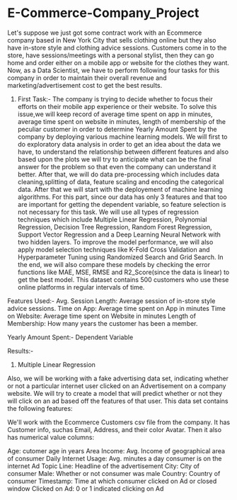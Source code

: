 # E-Commerce-Company_Project

Let's suppose we just got some contract work with an Ecommerce company based in New York City that sells clothing online but they also have in-store style and clothing advice sessions. Customers come in to the store, have sessions/meetings with a personal stylist, then they can go home and order either on a mobile app or website for the clothes they want. Now, as a Data Scientist, we have to perform following four tasks for this company in order to maintain their overall revenue and marketing/advertisement cost to get the best results.

1. First Task:- The company is trying to decide whether to focus their efforts on their mobile app experience or their website. To solve this issue,we will keep record of average time spent on app in minutes, average time spent on website in minutes, length of membership of the peculiar customer in order to determine Yearly Amount Spent by the company by deploying various machine learning models. We will first to do exploratory data analysis in order to get an idea about the data we have, to understand the relationship between different features and also based upon the plots we will try to anticipate what can be the final answer for the problem so that even the company can understand it better. After that, we will do data pre-processing which includes data cleaning,splitting of data, feature scaling and encoding the categorical data. After that we will start with the deployement of machine learning algorithms. For this part, since our data has only 3 features and that too are important for getting the dependent variable, so feature selection is not necessary for this task.
We will use all types of regression techniques which include Multiple Linear Regression, Polynomial Regression, Decision Tree Regression, Random Forest Regression, Support Vector Regression and a Deep Learning Neural Network with two hidden layers. To improve the model performance, we will also apply model selection techniques like K-Fold Cross Validation and Hyperparameter Tuning using Randomized Search and Grid Search. In the end, we will also compare these models by checking the error functions like MAE, MSE, RMSE and R2_Score(since the data is linear) to get the best model. This dataset contains 500 customers who use these online platforms in regular intervals of time. 

Features Used:-
Avg. Session Length: Average session of in-store style advice sessions.
Time on App: Average time spent on App in minutes
Time on Website: Average time spent on Website in minutes
Length of Membership: How many years the customer has been a member.

Yearly Amount Spent:- Dependent Variable

Results:-
1. Multiple Linear Regression



Also, we will be working with a fake advertising data set, indicating whether or not a particular internet user clicked on an Advertisement on a company website. We will try to create a model that will predict whether or not they will click on an ad based off the features of that user.  This data set contains the following features:  

We'll work with the Ecommerce Customers csv file from the company. It has Customer info, suchas Email, Address, and their color Avatar. Then it also has numerical value columns:

Age: cutomer age in years 
Area Income: Avg. Income of geographical area of consumer 
Daily Internet Usage: Avg. minutes a day consumer is on the internet 
Ad Topic Line: Headline of the advertisement 
City: City of consumer 
Male: Whether or not consumer was male 
Country: Country of consumer 
Timestamp: Time at which consumer clicked on Ad or closed window 
Clicked on Ad: 0 or 1 indicated clicking on Ad
